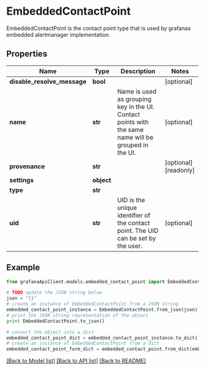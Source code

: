 # EmbeddedContactPoint

EmbeddedContactPoint is the contact point type that is used by grafanas embedded alertmanager implementation.

## Properties
Name | Type | Description | Notes
------------ | ------------- | ------------- | -------------
**disable_resolve_message** | **bool** |  | [optional] 
**name** | **str** | Name is used as grouping key in the UI. Contact points with the same name will be grouped in the UI. | [optional] 
**provenance** | **str** |  | [optional] [readonly] 
**settings** | **object** |  | 
**type** | **str** |  | 
**uid** | **str** | UID is the unique identifier of the contact point. The UID can be set by the user. | [optional] 

## Example

```python
from grafanaApiClient.models.embedded_contact_point import EmbeddedContactPoint

# TODO update the JSON string below
json = "{}"
# create an instance of EmbeddedContactPoint from a JSON string
embedded_contact_point_instance = EmbeddedContactPoint.from_json(json)
# print the JSON string representation of the object
print EmbeddedContactPoint.to_json()

# convert the object into a dict
embedded_contact_point_dict = embedded_contact_point_instance.to_dict()
# create an instance of EmbeddedContactPoint from a dict
embedded_contact_point_form_dict = embedded_contact_point.from_dict(embedded_contact_point_dict)
```
[[Back to Model list]](../README.md#documentation-for-models) [[Back to API list]](../README.md#documentation-for-api-endpoints) [[Back to README]](../README.md)


